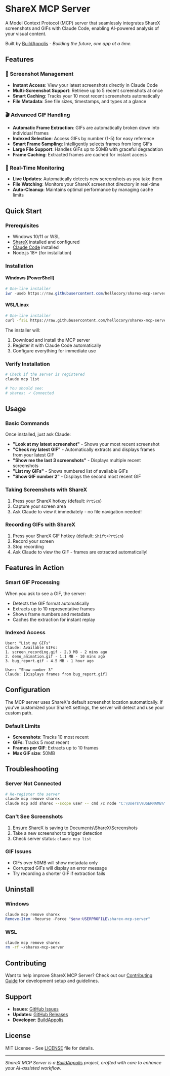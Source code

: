 # ShareX MCP Server

A Model Context Protocol (MCP) server that seamlessly integrates ShareX screenshots and GIFs with Claude Code, enabling AI-powered analysis of your visual content.

Built by [BuildAppolis](https://www.buildappolis.com) - *Building the future, one app at a time.*

## Features

### 📸 Screenshot Management
- **Instant Access**: View your latest screenshots directly in Claude Code
- **Multi-Screenshot Support**: Retrieve up to 5 recent screenshots at once
- **Smart Caching**: Tracks your 10 most recent screenshots automatically
- **File Metadata**: See file sizes, timestamps, and types at a glance

### 🎬 Advanced GIF Handling
- **Automatic Frame Extraction**: GIFs are automatically broken down into individual frames
- **Indexed Selection**: Access GIFs by number (1-5) for easy reference
- **Smart Frame Sampling**: Intelligently selects frames from long GIFs
- **Large File Support**: Handles GIFs up to 50MB with graceful degradation
- **Frame Caching**: Extracted frames are cached for instant access

### 🔄 Real-Time Monitoring
- **Live Updates**: Automatically detects new screenshots as you take them
- **File Watching**: Monitors your ShareX screenshot directory in real-time
- **Auto-Cleanup**: Maintains optimal performance by managing cache limits

## Quick Start

### Prerequisites
- Windows 10/11 or WSL
- [ShareX](https://getsharex.com/) installed and configured
- [Claude Code](https://claude.ai/download) installed
- Node.js 18+ (for installation)

### Installation

#### Windows (PowerShell)
```powershell
# One-line installer
iwr -useb https://raw.githubusercontent.com/hellocory/sharex-mcp-server/main/setup.ps1 | iex
```

#### WSL/Linux
```bash
# One-line installer
curl -fsSL https://raw.githubusercontent.com/hellocory/sharex-mcp-server/main/install.sh | bash
```

The installer will:
1. Download and install the MCP server
2. Register it with Claude Code automatically
3. Configure everything for immediate use

### Verify Installation
```bash
# Check if the server is registered
claude mcp list

# You should see:
# sharex: ✓ Connected
```

## Usage

### Basic Commands

Once installed, just ask Claude:

- **"Look at my latest screenshot"** - Shows your most recent screenshot
- **"Check my latest GIF"** - Automatically extracts and displays frames from your latest GIF
- **"Show me the last 3 screenshots"** - Displays multiple recent screenshots
- **"List my GIFs"** - Shows numbered list of available GIFs
- **"Show GIF number 2"** - Displays the second most recent GIF

### Taking Screenshots with ShareX

1. Press your ShareX hotkey (default: `PrtScn`)
2. Capture your screen area
3. Ask Claude to view it immediately - no file navigation needed!

### Recording GIFs with ShareX

1. Press your ShareX GIF hotkey (default: `Shift+PrtScn`)
2. Record your screen
3. Stop recording
4. Ask Claude to view the GIF - frames are extracted automatically!

## Features in Action

### Smart GIF Processing
When you ask to see a GIF, the server:
- Detects the GIF format automatically
- Extracts up to 10 representative frames
- Shows frame numbers and metadata
- Caches the extraction for instant replay

### Indexed Access
```
User: "List my GIFs"
Claude: Available GIFs:
1. screen_recording.gif - 2.3 MB - 2 mins ago
2. demo_animation.gif - 1.1 MB - 10 mins ago
3. bug_report.gif - 4.5 MB - 1 hour ago

User: "Show number 3"
Claude: [Displays frames from bug_report.gif]
```

## Configuration

The MCP server uses ShareX's default screenshot location automatically. If you've customized your ShareX settings, the server will detect and use your custom path.

### Default Limits
- **Screenshots**: Tracks 10 most recent
- **GIFs**: Tracks 5 most recent
- **Frames per GIF**: Extracts up to 10 frames
- **Max GIF size**: 50MB

## Troubleshooting

### Server Not Connected
```bash
# Re-register the server
claude mcp remove sharex
claude mcp add sharex --scope user -- cmd /c node "C:\Users\%USERNAME%\sharex-mcp-server\dist\index.js"
```

### Can't See Screenshots
1. Ensure ShareX is saving to Documents\ShareX\Screenshots
2. Take a new screenshot to trigger detection
3. Check server status: `claude mcp list`

### GIF Issues
- GIFs over 50MB will show metadata only
- Corrupted GIFs will display an error message
- Try recording a shorter GIF if extraction fails

## Uninstall

### Windows
```powershell
claude mcp remove sharex
Remove-Item -Recurse -Force "$env:USERPROFILE\sharex-mcp-server"
```

### WSL
```bash
claude mcp remove sharex
rm -rf ~/sharex-mcp-server
```

## Contributing

Want to help improve ShareX MCP Server? Check out our [Contributing Guide](CONTRIBUTING.md) for development setup and guidelines.

## Support

- **Issues**: [GitHub Issues](https://github.com/hellocory/sharex-mcp-server/issues)
- **Updates**: [GitHub Releases](https://github.com/hellocory/sharex-mcp-server/releases)
- **Developer**: [BuildAppolis](https://www.buildappolis.com)

## License

MIT License - See [LICENSE](LICENSE) file for details.

---

*ShareX MCP Server is a [BuildAppolis](https://www.buildappolis.com) project, crafted with care to enhance your AI-assisted workflow.*